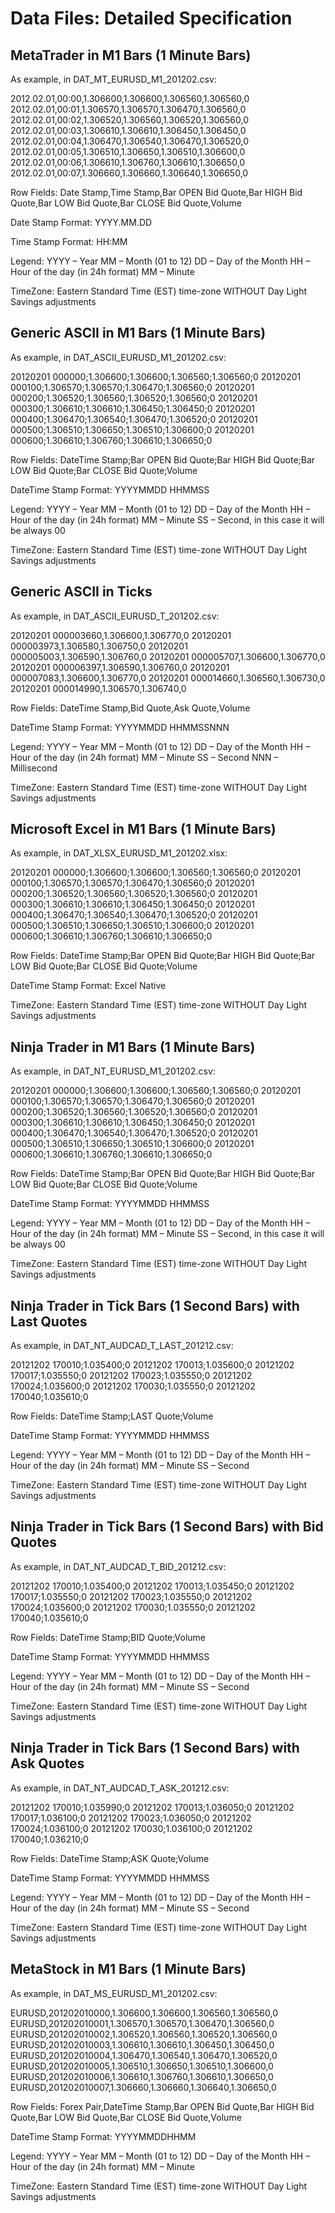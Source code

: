 # Data Files: Detailed Specification

## MetaTrader in M1 Bars (1 Minute Bars)

As example, in DAT_MT_EURUSD_M1_201202.csv:

2012.02.01,00:00,1.306600,1.306600,1.306560,1.306560,0
2012.02.01,00:01,1.306570,1.306570,1.306470,1.306560,0
2012.02.01,00:02,1.306520,1.306560,1.306520,1.306560,0
2012.02.01,00:03,1.306610,1.306610,1.306450,1.306450,0
2012.02.01,00:04,1.306470,1.306540,1.306470,1.306520,0
2012.02.01,00:05,1.306510,1.306650,1.306510,1.306600,0
2012.02.01,00:06,1.306610,1.306760,1.306610,1.306650,0
2012.02.01,00:07,1.306660,1.306660,1.306640,1.306650,0

Row Fields:
Date Stamp,Time Stamp,Bar OPEN Bid Quote,Bar HIGH Bid Quote,Bar LOW Bid Quote,Bar CLOSE Bid Quote,Volume

Date Stamp Format:
YYYY.MM.DD

Time Stamp Format:
HH:MM

Legend:
YYYY – Year
MM – Month (01 to 12)
DD – Day of the Month
HH – Hour of the day (in 24h format)
MM – Minute

TimeZone: Eastern Standard Time (EST) time-zone WITHOUT Day Light Savings adjustments

## Generic ASCII in M1 Bars (1 Minute Bars)

As example, in DAT_ASCII_EURUSD_M1_201202.csv:

20120201 000000;1.306600;1.306600;1.306560;1.306560;0
20120201 000100;1.306570;1.306570;1.306470;1.306560;0
20120201 000200;1.306520;1.306560;1.306520;1.306560;0
20120201 000300;1.306610;1.306610;1.306450;1.306450;0
20120201 000400;1.306470;1.306540;1.306470;1.306520;0
20120201 000500;1.306510;1.306650;1.306510;1.306600;0
20120201 000600;1.306610;1.306760;1.306610;1.306650;0

Row Fields:
DateTime Stamp;Bar OPEN Bid Quote;Bar HIGH Bid Quote;Bar LOW Bid Quote;Bar CLOSE Bid Quote;Volume

DateTime Stamp Format:
YYYYMMDD HHMMSS

Legend:
YYYY – Year
MM – Month (01 to 12)
DD – Day of the Month
HH – Hour of the day (in 24h format)
MM – Minute
SS – Second, in this case it will be always 00

TimeZone: Eastern Standard Time (EST) time-zone WITHOUT Day Light Savings adjustments

## Generic ASCII in Ticks

As example, in DAT_ASCII_EURUSD_T_201202.csv:

20120201 000003660,1.306600,1.306770,0
20120201 000003973,1.306580,1.306750,0
20120201 000005003,1.306590,1.306760,0
20120201 000005707,1.306600,1.306770,0
20120201 000006397,1.306590,1.306760,0
20120201 000007083,1.306600,1.306770,0
20120201 000014660,1.306560,1.306730,0
20120201 000014990,1.306570,1.306740,0

Row Fields:
DateTime Stamp,Bid Quote,Ask Quote,Volume

DateTime Stamp Format:
YYYYMMDD HHMMSSNNN

Legend:
YYYY – Year
MM – Month (01 to 12)
DD – Day of the Month
HH – Hour of the day (in 24h format)
MM – Minute
SS – Second
NNN – Millisecond

TimeZone: Eastern Standard Time (EST) time-zone WITHOUT Day Light Savings adjustments

## Microsoft Excel in M1 Bars (1 Minute Bars)

As example, in DAT_XLSX_EURUSD_M1_201202.xlsx:

20120201 000000;1.306600;1.306600;1.306560;1.306560;0
20120201 000100;1.306570;1.306570;1.306470;1.306560;0
20120201 000200;1.306520;1.306560;1.306520;1.306560;0
20120201 000300;1.306610;1.306610;1.306450;1.306450;0
20120201 000400;1.306470;1.306540;1.306470;1.306520;0
20120201 000500;1.306510;1.306650;1.306510;1.306600;0
20120201 000600;1.306610;1.306760;1.306610;1.306650;0

Row Fields:
DateTime Stamp;Bar OPEN Bid Quote;Bar HIGH Bid Quote;Bar LOW Bid Quote;Bar CLOSE Bid Quote;Volume

DateTime Stamp Format:
Excel Native

TimeZone: Eastern Standard Time (EST) time-zone WITHOUT Day Light Savings adjustments

## Ninja Trader in M1 Bars (1 Minute Bars)

As example, in DAT_NT_EURUSD_M1_201202.csv:

20120201 000000;1.306600;1.306600;1.306560;1.306560;0
20120201 000100;1.306570;1.306570;1.306470;1.306560;0
20120201 000200;1.306520;1.306560;1.306520;1.306560;0
20120201 000300;1.306610;1.306610;1.306450;1.306450;0
20120201 000400;1.306470;1.306540;1.306470;1.306520;0
20120201 000500;1.306510;1.306650;1.306510;1.306600;0
20120201 000600;1.306610;1.306760;1.306610;1.306650;0

Row Fields:
DateTime Stamp;Bar OPEN Bid Quote;Bar HIGH Bid Quote;Bar LOW Bid Quote;Bar CLOSE Bid Quote;Volume

DateTime Stamp Format:
YYYYMMDD HHMMSS

Legend:
YYYY – Year
MM – Month (01 to 12)
DD – Day of the Month
HH – Hour of the day (in 24h format)
MM – Minute
SS – Second, in this case it will be always 00

TimeZone: Eastern Standard Time (EST) time-zone WITHOUT Day Light Savings adjustments

## Ninja Trader in Tick Bars (1 Second Bars) with Last Quotes

As example, in DAT_NT_AUDCAD_T_LAST_201212.csv:

20121202 170010;1.035400;0
20121202 170013;1.035600;0
20121202 170017;1.035550;0
20121202 170023;1.035550;0
20121202 170024;1.035600;0
20121202 170030;1.035550;0
20121202 170040;1.035610;0

Row Fields:
DateTime Stamp;LAST Quote;Volume

DateTime Stamp Format:
YYYYMMDD HHMMSS

Legend:
YYYY – Year
MM – Month (01 to 12)
DD – Day of the Month
HH – Hour of the day (in 24h format)
MM – Minute
SS – Second

TimeZone: Eastern Standard Time (EST) time-zone WITHOUT Day Light Savings adjustments

## Ninja Trader in Tick Bars (1 Second Bars) with Bid Quotes

As example, in DAT_NT_AUDCAD_T_BID_201212.csv:

20121202 170010;1.035400;0
20121202 170013;1.035450;0
20121202 170017;1.035550;0
20121202 170023;1.035550;0
20121202 170024;1.035600;0
20121202 170030;1.035550;0
20121202 170040;1.035610;0

Row Fields:
DateTime Stamp;BID Quote;Volume

DateTime Stamp Format:
YYYYMMDD HHMMSS

Legend:
YYYY – Year
MM – Month (01 to 12)
DD – Day of the Month
HH – Hour of the day (in 24h format)
MM – Minute
SS – Second

TimeZone: Eastern Standard Time (EST) time-zone WITHOUT Day Light Savings adjustments

## Ninja Trader in Tick Bars (1 Second Bars) with Ask Quotes

As example, in DAT_NT_AUDCAD_T_ASK_201212.csv:

20121202 170010;1.035990;0
20121202 170013;1.036050;0
20121202 170017;1.036100;0
20121202 170023;1.036050;0
20121202 170024;1.036100;0
20121202 170030;1.036100;0
20121202 170040;1.036210;0

Row Fields:
DateTime Stamp;ASK Quote;Volume

DateTime Stamp Format:
YYYYMMDD HHMMSS

Legend:
YYYY – Year
MM – Month (01 to 12)
DD – Day of the Month
HH – Hour of the day (in 24h format)
MM – Minute
SS – Second

TimeZone: Eastern Standard Time (EST) time-zone WITHOUT Day Light Savings adjustments

## MetaStock in M1 Bars (1 Minute Bars)

As example, in DAT_MS_EURUSD_M1_201202.csv:

EURUSD,201202010000,1.306600,1.306600,1.306560,1.306560,0
EURUSD,201202010001,1.306570,1.306570,1.306470,1.306560,0
EURUSD,201202010002,1.306520,1.306560,1.306520,1.306560,0
EURUSD,201202010003,1.306610,1.306610,1.306450,1.306450,0
EURUSD,201202010004,1.306470,1.306540,1.306470,1.306520,0
EURUSD,201202010005,1.306510,1.306650,1.306510,1.306600,0
EURUSD,201202010006,1.306610,1.306760,1.306610,1.306650,0
EURUSD,201202010007,1.306660,1.306660,1.306640,1.306650,0

Row Fields:
Forex Pair,DateTime Stamp,Bar OPEN Bid Quote,Bar HIGH Bid Quote,Bar LOW Bid Quote,Bar CLOSE Bid Quote,Volume

DateTime Stamp Format:
YYYYMMDDHHMM

Legend:
YYYY – Year
MM – Month (01 to 12)
DD – Day of the Month
HH – Hour of the day (in 24h format)
MM – Minute

TimeZone: Eastern Standard Time (EST) time-zone WITHOUT Day Light Savings adjustments
